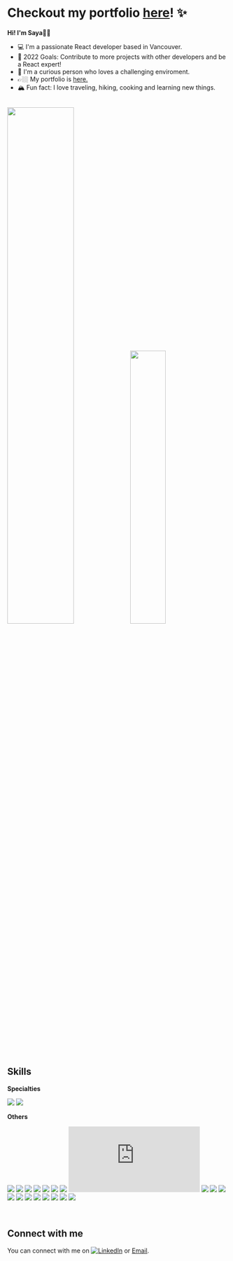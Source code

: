 # Checkout my portfolio [here](https://sayafolio.web.app/)! ✨

**Hi! I'm Saya👋🏼**

- 💻 I'm a passionate React developer based in Vancouver.
- 📍 2022 Goals: Contribute to more projects with other developers and be a React expert!
- 🌱 I'm a curious person who loves a challenging enviroment.
- 👉🏼 My portfolio is [here.](https://sayafolio.web.app)
- 🏔 Fun fact: I love traveling, hiking, cooking and learning new things.


<br/>

<div>
<img width=55% src="https://github-readme-stats.vercel.app/api?username=saya0118&show_icons=true&theme=gruvbox_light" />
<img width=40% src="https://github-readme-stats.vercel.app/api/top-langs/?username=saya0118&layout=compact" />
</div>

<br/>

## Skills
**Specialties**

![](https://img.shields.io/badge/<Frontend>-<React>-61DAFB?style=for-the-badge&logo=react)
![](https://img.shields.io/badge/<Frontend>-<Redux>-764ABC?style=for-the-badge&logo=redux)

**Others**

![](https://img.shields.io/badge/<Frontend>-<TypeScript>-3178C6?style=for-the-badge&logo=typescript)
![](https://img.shields.io/badge/<Frontend>-<HTML>-E34F26?style=for-the-badge&logo=html5)
![](https://img.shields.io/badge/<Frontend>-<CSS>-1572B6?style=for-the-badge&logo=css3)
![](https://img.shields.io/badge/<Frontend>-<JavaScript>-F7DF1E?style=for-the-badge&logo=javascript)
![](https://img.shields.io/badge/<Frontend>-<SCSS>-CC6699?style=for-the-badge&logo=sass)
![](https://img.shields.io/badge/<Frontend>-<Tailwind.css>-06B6D4?style=for-the-badge&logo=tailwindcss)
![](https://img.shields.io/badge/<Frontend>-<MUI>-007FFF?style=for-the-badge&logo=mui)
![](https://img.shields.io/badge/<backend>-<Node.js>-339933?style=for-the-badge&logo=node.js)
![](https://img.shields.io/badge/<backend>-<Express>-339933?style=for-the-badge&logo=express)
![](https://img.shields.io/badge/<backend>-<MongoDB>-47A248?style=for-the-badge&logo=mongodb)
![](https://img.shields.io/badge/<backend>-<Firebase>-FFCA28?style=for-the-badge&logo=firebase)
![](https://img.shields.io/badge/<Tool>-<cypress>-17202C?style=for-the-badge&logo=cypress)
![](https://img.shields.io/badge/<Tool>-<Vite>-646CFF?style=for-the-badge&logo=vite)
![](https://img.shields.io/badge/<Tool>-<eslint>-4B32C3?style=for-the-badge&logo=eslint)
![](https://img.shields.io/badge/<Tool>-<git>-E84D32?style=for-the-badge&logo=git)
![](https://img.shields.io/badge/<Tool>-<github>-1A1E22?style=for-the-badge&logo=github)
![](https://img.shields.io/badge/<Tool>-<gitlab>-DC4227?style=for-the-badge&logo=gitlab)
![](https://img.shields.io/badge/<Tool>-<trello>-0175B9?style=for-the-badge&logo=trello)
![](https://img.shields.io/badge/<Tool>-<figma>-EA4B1D?style=for-the-badge&logo=figma)

<br/>

## Connect with me

<!-- Actual text -->

You can connect with me on [![LinkedIn][1.1]][1] or [Email](chemi0802@gmail.com).

<!-- Icons -->

[1.1]: https://raw.githubusercontent.com/MartinHeinz/MartinHeinz/master/linkedin-3-16.png (LinkedIn icon without padding)

<!-- Links to your social media accounts -->

[1]: https://www.linkedin.com/in/sayaka-matsuda-659338211/
